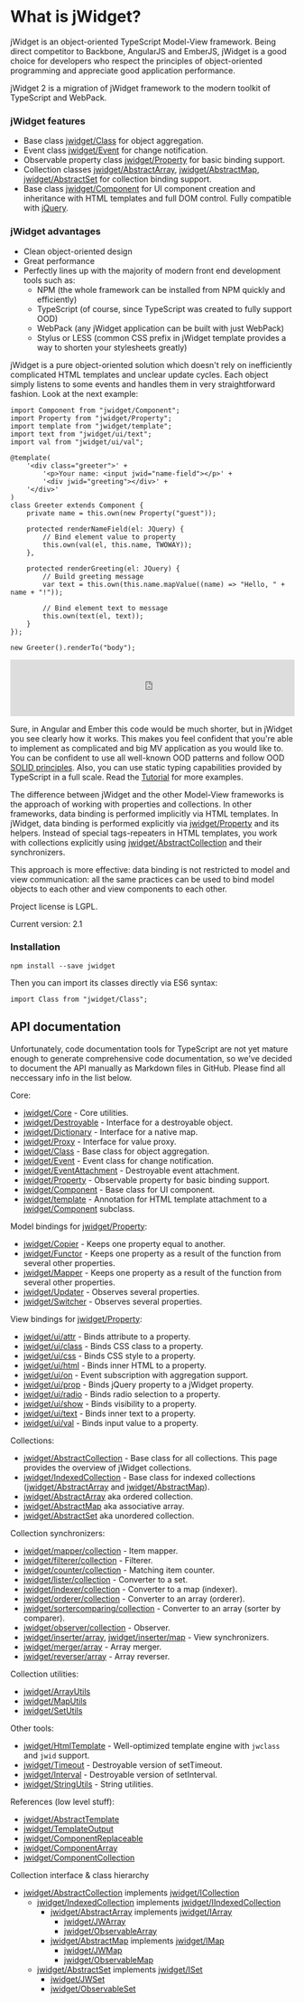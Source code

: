 # What is jWidget?

jWidget is an object-oriented TypeScript Model-View framework. Being direct competitor to Backbone, AngularJS and EmberJS, jWidget is a good choice for developers who respect the principles of object-oriented programming and appreciate good application performance.

jWidget 2 is a migration of jWidget framework to the modern toolkit of TypeScript and WebPack.

### jWidget features

* Base class [jwidget/Class](jwidget/Class.md) for object aggregation.
* Event class [jwidget/Event](jwidget/Event.md) for change notification.
* Observable property class [jwidget/Property](jwidget/Property.md) for basic binding support.
* Collection classes [jwidget/AbstractArray](jwidget/AbstractArray.md), [jwidget/AbstractMap](jwidget/AbstractMap.md), [jwidget/AbstractSet](jwidget/AbstractSet.md) for collection binding support.
* Base class [jwidget/Component](jwidget/Component.md) for UI component creation and inheritance with HTML templates and full DOM control. Fully compatible with [jQuery](http://jquery.com).

### jWidget advantages

* Clean object-oriented design
* Great performance
* Perfectly lines up with the majority of modern front end development tools such as:
    * NPM (the whole framework can be installed from NPM quickly and efficiently)
    * TypeScript (of course, since TypeScript was created to fully support OOD)
    * WebPack (any jWidget application can be built with just WebPack)
    * Stylus or LESS (common CSS prefix in jWidget template provides a way to shorten your stylesheets greatly)

jWidget is a pure object-oriented solution which doesn't rely on inefficiently complicated HTML templates and unclear update cycles. Each object simply listens to some events and handles them in very straightforward fashion. Look at the next example:

    import Component from "jwidget/Component";
    import Property from "jwidget/Property";
    import template from "jwidget/template";
    import text from "jwidget/ui/text";
    import val from "jwidget/ui/val";

    @template(
        '<div class="greeter">' +
            '<p>Your name: <input jwid="name-field"></p>' +
            '<div jwid="greeting"></div>' +
        '</div>'
    )
    class Greeter extends Component {
        private name = this.own(new Property("guest"));

        protected renderNameField(el: JQuery) {
            // Bind element value to property
            this.own(val(el, this.name, TWOWAY));
        },

        protected renderGreeting(el: JQuery) {
            // Build greeting message
            var text = this.own(this.name.mapValue((name) => "Hello, " + name + "!"));

            // Bind element text to message
            this.own(text(el, text));
        }
    });

    new Greeter().renderTo("body");

<iframe frameborder="0" width="100%" height="100" src="http://enepomnyaschih.github.io/mt/1.4/greeter.html"></iframe>

Sure, in Angular and Ember this code would be much shorter, but in jWidget you see clearly how it works. This makes you feel confident that you're able to implement as complicated and big MV application as you would like to. You can be confident to use all well-known OOD patterns and follow OOD [SOLID principles](http://en.wikipedia.org/wiki/SOLID_(object-oriented_design)). Also, you can use static typing capabilities provided by TypeScript in a full scale. Read the [Tutorial](Tutorial1.md) for more examples.

The difference between jWidget and the other Model-View frameworks is the approach of working with properties and collections. In other frameworks, data binding is performed implicitly via HTML templates. In jWidget, data binding is performed explicitly via [jwidget/Property](jwidget/Property.md) and its helpers. Instead of special tags-repeaters in HTML templates, you work with collections explicitly using [jwidget/AbstractCollection](jwidget/AbstractCollection.md) and their synchronizers.

This approach is more effective: data binding is not restricted to model and view communication: all the same practices can be used to bind model objects to each other and view components to each other.

Project license is LGPL.

Current version: 2.1

### Installation

    npm install --save jwidget

Then you can import its classes directly via ES6 syntax:

    import Class from "jwidget/Class";

## API documentation

Unfortunately, code documentation tools for TypeScript are not yet mature enough to generate comprehensive code documentation, so we've decided to document the API manually as Markdown files in GitHub. Please find all neccessary info in the list below.

Core:

- [jwidget/Core](jwidget/Core.md) - Core utilities.
- [jwidget/Destroyable](jwidget/Destroyable.md) - Interface for a destroyable object.
- [jwidget/Dictionary](jwidget/Dictionary.md) - Interface for a native map.
- [jwidget/Proxy](jwidget/Proxy.md) - Interface for value proxy.
- [jwidget/Class](jwidget/Class.md) - Base class for object aggregation.
- [jwidget/Event](jwidget/Event.md) - Event class for change notification.
- [jwidget/EventAttachment](jwidget/EventAttachment.md) - Destroyable event attachment.
- [jwidget/Property](jwidget/Property.md) - Observable property for basic binding support.
- [jwidget/Component](jwidget/Component.md) - Base class for UI component.
- [jwidget/template](jwidget/template.md) - Annotation for HTML template attachment to a [jwidget/Component](jwidget/Component.md) subclass.

Model bindings for [jwidget/Property](jwidget/Property.md):

- [jwidget/Copier](jwidget/Copier.md) - Keeps one property equal to another.
- [jwidget/Functor](jwidget/Functor.md) - Keeps one property as a result of the function from several other properties.
- [jwidget/Mapper](jwidget/Mapper.md) - Keeps one property as a result of the function from several other properties.
- [jwidget/Updater](jwidget/Updater.md) - Observes several properties.
- [jwidget/Switcher](jwidget/Switcher.md) - Observes several properties.

View bindings for [jwidget/Property](jwidget/Property.md):

- [jwidget/ui/attr](jwidget/ui/attr.md) - Binds attribute to a property.
- [jwidget/ui/class](jwidget/ui/class.md) - Binds CSS class to a property.
- [jwidget/ui/css](jwidget/ui/css.md) - Binds CSS style to a property.
- [jwidget/ui/html](jwidget/ui/html.md) - Binds inner HTML to a property.
- [jwidget/ui/on](jwidget/ui/on.md) - Event subscription with aggregation support.
- [jwidget/ui/prop](jwidget/ui/prop.md) - Binds jQuery property to a jWidget property.
- [jwidget/ui/radio](jwidget/ui/radio.md) - Binds radio selection to a property.
- [jwidget/ui/show](jwidget/ui/show.md) - Binds visibility to a property.
- [jwidget/ui/text](jwidget/ui/text.md) - Binds inner text to a property.
- [jwidget/ui/val](jwidget/ui/val.md) - Binds input value to a property.

Collections:

- [jwidget/AbstractCollection](jwidget/AbstractCollection.md) - Base class for all collections. This page provides the overview of jWidget collections.
- [jwidget/IndexedCollection](jwidget/IndexedCollection.md) - Base class for indexed collections ([jwidget/AbstractArray](jwidget/AbstractArray.md) and [jwidget/AbstractMap](jwidget/AbstractMap.md)).
- [jwidget/AbstractArray](jwidget/AbstractArray.md) aka ordered collection.
- [jwidget/AbstractMap](jwidget/AbstractMap.md) aka associative array.
- [jwidget/AbstractSet](jwidget/AbstractSet.md) aka unordered collection.

Collection synchronizers:

- [jwidget/mapper/collection](jwidget/mapper/collection.md) - Item mapper.
- [jwidget/filterer/collection](jwidget/filterer/collection.md) - Filterer.
- [jwidget/counter/collection](jwidget/counter/collection.md) - Matching item counter.
- [jwidget/lister/collection](jwidget/lister/collection.md) - Converter to a set.
- [jwidget/indexer/collection](jwidget/indexer/collection.md) - Converter to a map (indexer).
- [jwidget/orderer/collection](jwidget/orderer/collection.md) - Converter to an array (orderer).
- [jwidget/sortercomparing/collection](jwidget/sortercomparing/collection.md) - Converter to an array (sorter by comparer).
- [jwidget/observer/collection](jwidget/observer/collection.md) - Observer.
- [jwidget/inserter/array](jwidget/inserter/array.md), [jwidget/inserter/map](jwidget/inserter/map.md) - View synchronizers.
- [jwidget/merger/array](jwidget/merger/array.md) - Array merger.
- [jwidget/reverser/array](jwidget/reverser/array.md) - Array reverser.

Collection utilities:

- [jwidget/ArrayUtils](jwidget/ArrayUtils.md)
- [jwidget/MapUtils](jwidget/MapUtils.md)
- [jwidget/SetUtils](jwidget/SetUtils.md)

Other tools:

- [jwidget/HtmlTemplate](jwidget/HtmlTemplate.md) - Well-optimized template engine with `jwclass` and `jwid` support.
- [jwidget/Timeout](jwidget/Timeout.md) - Destroyable version of setTimeout.
- [jwidget/Interval](jwidget/Interval.md) - Destroyable version of setInterval.
- [jwidget/StringUtils](jwidget/StringUtils.md) - String utilities.

References (low level stuff):

- [jwidget/AbstractTemplate](jwidget/AbstractTemplate.md)
- [jwidget/TemplateOutput](jwidget/TemplateOutput.md)
- [jwidget/ComponentReplaceable](jwidget/ComponentReplaceable.md)
- [jwidget/ComponentArray](jwidget/ComponentArray.md)
- [jwidget/ComponentCollection](jwidget/ComponentCollection.md)

Collection interface & class hierarchy

- [jwidget/AbstractCollection](jwidget/AbstractCollection.md) implements [jwidget/ICollection](jwidget/AbstractCollection.md)
    - [jwidget/IndexedCollection](jwidget/IndexedCollection.md) implements [jwidget/IIndexedCollection](jwidget/IndexedCollection.md)
        - [jwidget/AbstractArray](jwidget/AbstractArray.md) implements [jwidget/IArray](jwidget/AbstractArray.md)
            - [jwidget/JWArray](jwidget/JWArray.md)
            - [jwidget/ObservableArray](jwidget/ObservableArray.md)
        - [jwidget/AbstractMap](jwidget/AbstractMap.md) implements [jwidget/IMap](jwidget/AbstractMap.md)
            - [jwidget/JWMap](jwidget/JWMap.md)
            - [jwidget/ObservableMap](jwidget/ObservableMap.md)
    - [jwidget/AbstractSet](jwidget/AbstractSet.md) implements [jwidget/ISet](jwidget/AbstractSet.md)
        - [jwidget/JWSet](jwidget/JWSet.md)
        - [jwidget/ObservableSet](jwidget/ObservableSet.md)
